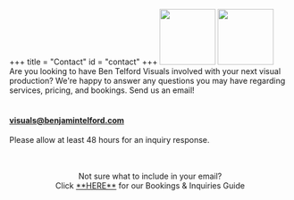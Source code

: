 +++
title = "Contact"
id = "contact"
+++
<img src="https://benjamintelford.com/img/contac1.jpg" alt="" style="width:100px;height:100px;">
<img src="https://benjamintelford.com/img/contac2.jpg" alt="" style="width:100px;height:100px;">
<br>
Are you looking to have Ben Telford Visuals involved with your next visual production? We're happy to answer any questions you may have regarding services, pricing, and bookings. Send us an email!
<br>
<br>
####  visuals@benjamintelford.com
Please allow at least 48 hours for an inquiry response.
<br>
<br>
<br>
<p align="center">Not sure what to include in your email?
<br>
Click <a href="https://benjamintelford.com/img/Bookings-Inquiries-Guide.pdf">**HERE**</a> for our Bookings & Inquiries Guide</p>

